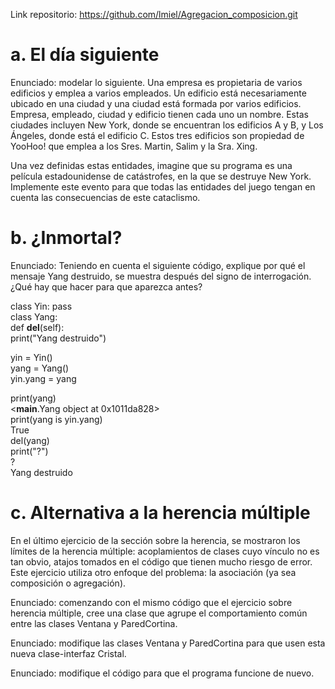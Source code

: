 Link repositorio: https://github.com/lmiel/Agregacion_composicion.git
# a. El día siguiente <br>
Enunciado: modelar lo siguiente. Una empresa es propietaria de varios edificios y emplea a varios empleados. Un edificio está necesariamente ubicado en una ciudad y una ciudad está formada por varios edificios. Empresa, empleado, ciudad y edificio tienen cada uno un nombre. Estas ciudades incluyen New York, donde se encuentran los edificios A y B, y Los Ángeles, donde está el edificio C. Estos tres edificios son propiedad de YooHoo! que emplea a los Sres. Martin, Salim y la Sra. Xing.

Una vez definidas estas entidades, imagine que su programa es una película estadounidense de catástrofes, en la que se destruye New York. Implemente este evento para que todas las entidades del juego tengan en cuenta las consecuencias de este cataclismo.

# b. ¿Inmortal? <br>
Enunciado: Teniendo en cuenta el siguiente código, explique por qué el mensaje Yang destruido, se muestra después del signo de interrogación. ¿Qué hay que hacer para que aparezca antes?

class Yin: pass <br>
class Yang: <br>
    def __del__(self): <br>
        print("Yang destruido") <br>
 
yin = Yin() <br>
yang = Yang() <br>
yin.yang = yang <br>
 
print(yang) <br>
 <__main__.Yang object at 0x1011da828> <br>
print(yang is yin.yang) <br>
True <br>
del(yang) <br>
print("?") <br>
 ? <br>
Yang destruido <br>


# c. Alternativa a la herencia múltiple <br>
En el último ejercicio de la sección sobre la herencia, se mostraron los límites de la herencia múltiple: acoplamientos de clases cuyo vínculo no es tan obvio, atajos tomados en el código que tienen mucho riesgo de error. Este ejercicio utiliza otro enfoque del problema: la asociación (ya sea composición o agregación). 

Enunciado: comenzando con el mismo código que el ejercicio sobre herencia múltiple, cree una clase que agrupe el comportamiento común entre las clases Ventana y ParedCortina.

Enunciado: modifique las clases Ventana y ParedCortina para que usen esta nueva clase-interfaz Cristal.

Enunciado: modifique el código para que el programa funcione de nuevo.
